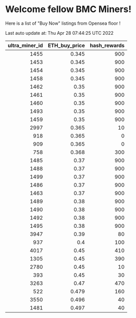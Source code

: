 # Welcome fellow BMC Miners!
Here is a list of "Buy Now" listings from Opensea floor !


Last auto update at: Thu Apr 28 07:44:25 UTC 2022


|   ultra_miner_id |   ETH_buy_price |   hash_rewards |
|-----------------:|----------------:|---------------:|
|             1455 |           0.345 |            900 |
|             1453 |           0.345 |            900 |
|             1454 |           0.345 |            900 |
|             1458 |           0.345 |            900 |
|             1462 |           0.35  |            900 |
|             1461 |           0.35  |            900 |
|             1460 |           0.35  |            900 |
|             1493 |           0.35  |            900 |
|             1459 |           0.35  |            900 |
|             2997 |           0.365 |             10 |
|              918 |           0.365 |              0 |
|              909 |           0.365 |              0 |
|              758 |           0.368 |            300 |
|             1485 |           0.37  |            900 |
|             1488 |           0.37  |            900 |
|             1499 |           0.37  |            900 |
|             1486 |           0.37  |            900 |
|             1463 |           0.37  |            900 |
|             1489 |           0.38  |            900 |
|             1490 |           0.38  |            900 |
|             1492 |           0.38  |            900 |
|             1495 |           0.38  |            900 |
|             3947 |           0.39  |             80 |
|              937 |           0.4   |            100 |
|             4017 |           0.45  |            410 |
|             1305 |           0.45  |            390 |
|             2780 |           0.45  |             10 |
|              393 |           0.45  |             30 |
|             3263 |           0.47  |            470 |
|              522 |           0.479 |            160 |
|             3550 |           0.496 |             40 |
|             1481 |           0.497 |             40 |